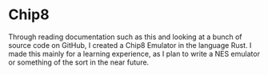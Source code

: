 # Chip8
Through reading documentation such as this and looking at a bunch of source  code on GitHub, I created a Chip8 Emulator in the language Rust. I made this mainly for a learning experience, as I plan to write a NES emulator or something of the sort in the near future.
